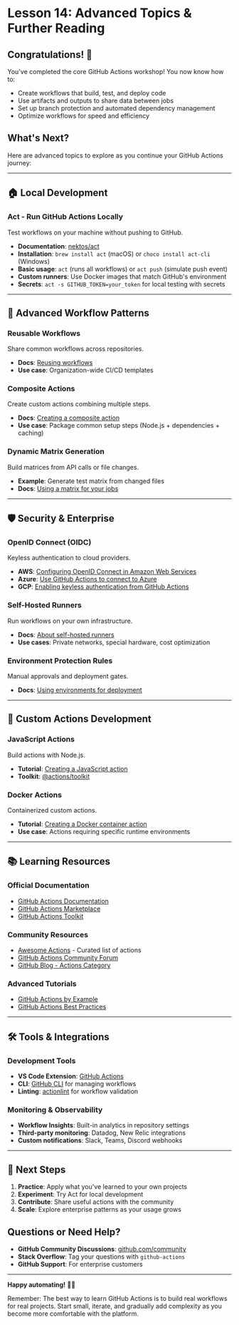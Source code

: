 # Lesson 14: Advanced Topics & Further Reading

## Congratulations! 🎉

You've completed the core GitHub Actions workshop! You now know how to:
- Create workflows that build, test, and deploy code
- Use artifacts and outputs to share data between jobs
- Set up branch protection and automated dependency management
- Optimize workflows for speed and efficiency

## What's Next?

Here are advanced topics to explore as you continue your GitHub Actions journey:

---

## 🏠 **Local Development**

### **Act - Run GitHub Actions Locally**
Test workflows on your machine without pushing to GitHub.

- **Documentation**: [nektos/act](https://github.com/nektos/act)
- **Installation**: `brew install act` (macOS) or `choco install act-cli` (Windows)
- **Basic usage**: `act` (runs all workflows) or `act push` (simulate push event)
- **Custom runners**: Use Docker images that match GitHub's environment
- **Secrets**: `act -s GITHUB_TOKEN=your_token` for local testing with secrets

---

## 🔧 **Advanced Workflow Patterns**

### **Reusable Workflows**
Share common workflows across repositories.
- **Docs**: [Reusing workflows](https://docs.github.com/en/actions/using-workflows/reusing-workflows)
- **Use case**: Organization-wide CI/CD templates

### **Composite Actions**
Create custom actions combining multiple steps.
- **Docs**: [Creating a composite action](https://docs.github.com/en/actions/creating-actions/creating-a-composite-action)
- **Use case**: Package common setup steps (Node.js + dependencies + caching)

### **Dynamic Matrix Generation**
Build matrices from API calls or file changes.
- **Example**: Generate test matrix from changed files
- **Docs**: [Using a matrix for your jobs](https://docs.github.com/en/actions/using-jobs/using-a-matrix-for-your-jobs)

---

## 🛡️ **Security & Enterprise**

### **OpenID Connect (OIDC)**
Keyless authentication to cloud providers.
- **AWS**: [Configuring OpenID Connect in Amazon Web Services](https://docs.github.com/en/actions/deployment/security-hardening-your-deployments/configuring-openid-connect-in-amazon-web-services)
- **Azure**: [Use GitHub Actions to connect to Azure](https://docs.microsoft.com/en-us/azure/developer/github/connect-from-azure)
- **GCP**: [Enabling keyless authentication from GitHub Actions](https://cloud.google.com/blog/products/identity-security/enabling-keyless-authentication-from-github-actions)

### **Self-Hosted Runners**
Run workflows on your own infrastructure.
- **Docs**: [About self-hosted runners](https://docs.github.com/en/actions/hosting-your-own-runners/about-self-hosted-runners)
- **Use cases**: Private networks, special hardware, cost optimization

### **Environment Protection Rules**
Manual approvals and deployment gates.
- **Docs**: [Using environments for deployment](https://docs.github.com/en/actions/deployment/targeting-different-environments/using-environments-for-deployment)

---

## 🚀 **Custom Actions Development**

### **JavaScript Actions**
Build actions with Node.js.
- **Tutorial**: [Creating a JavaScript action](https://docs.github.com/en/actions/creating-actions/creating-a-javascript-action)
- **Toolkit**: [@actions/toolkit](https://github.com/actions/toolkit)

### **Docker Actions**
Containerized custom actions.
- **Tutorial**: [Creating a Docker container action](https://docs.github.com/en/actions/creating-actions/creating-a-docker-container-action)
- **Use case**: Actions requiring specific runtime environments

---

## 📚 **Learning Resources**

### **Official Documentation**
- [GitHub Actions Documentation](https://docs.github.com/en/actions)
- [GitHub Actions Marketplace](https://github.com/marketplace?type=actions)
- [GitHub Actions Toolkit](https://github.com/actions/toolkit)

### **Community Resources**
- [Awesome Actions](https://github.com/sdras/awesome-actions) - Curated list of actions
- [GitHub Actions Community Forum](https://github.community/c/code-to-cloud/github-actions/41)
- [GitHub Blog - Actions Category](https://github.blog/category/product-releases/github-actions/)

### **Advanced Tutorials**
- [GitHub Actions by Example](https://www.actionsbyexample.com/)
- [GitHub Actions Best Practices](https://docs.github.com/en/actions/security-guides/security-hardening-for-github-actions)

---

## 🛠️ **Tools & Integrations**

### **Development Tools**
- **VS Code Extension**: [GitHub Actions](https://marketplace.visualstudio.com/items?itemName=GitHub.vscode-github-actions)
- **CLI**: [GitHub CLI](https://cli.github.com/) for managing workflows
- **Linting**: [actionlint](https://github.com/rhymond/actionlint) for workflow validation

### **Monitoring & Observability**
- **Workflow Insights**: Built-in analytics in repository settings
- **Third-party monitoring**: Datadog, New Relic integrations
- **Custom notifications**: Slack, Teams, Discord webhooks

---

## 🎯 **Next Steps**

1. **Practice**: Apply what you've learned to your own projects
2. **Experiment**: Try Act for local development
3. **Contribute**: Share useful actions with the community
4. **Scale**: Explore enterprise patterns as your usage grows

## Questions or Need Help?

- **GitHub Community Discussions**: [github.com/community](https://github.com/community)
- **Stack Overflow**: Tag your questions with `github-actions`
- **GitHub Support**: For enterprise customers

---

**Happy automating!** 🤖✨

Remember: The best way to learn GitHub Actions is to build real workflows for real projects. Start small, iterate, and gradually add complexity as you become more comfortable with the platform.
